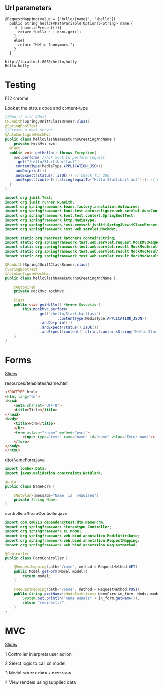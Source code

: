 
## Url parameters

```
@RequestMapping(value = {"hello/{name}", "/hello"})
  public String hello(@PathVariable Optional<String> name){
    if (name.isPresent()){
      return "Hello " + name.get();
    }
    else{
      return "Hello Anonymous.";
    }
  }
```
```
http://localhost:8080/hello/holly
Hello holly
```

# Testing

F12 chrome

Look at the status code and content-type

```java
//Run it with JUnit
@RunWith(SpringJUnit4ClassRunner.class)
@SpringBootTest
//Create a mock server
@AutoConfigureMockMvc
public class helloSlashNameReturnsGreetingAndName {
    private MockMvc mvc;
  @Test
  public void getHello() throws Exception{
    mvc.perform( //Ask mock to perform request
      get("/hello/Slartibartfast")
    .contentType(MediaType.APPLICATION_JSON))
    .andDo(print())
    .andExpect(status().isOk()) // Check for 200
    .andExpect(content().string(equalTo("Hello Slartibartfast"))); // Check content
  }
}
```

```java
import org.junit.Test;
import org.junit.runner.RunWith;
import org.springframework.beans.factory.annotation.Autowired;
import org.springframework.boot.test.autoconfigure.web.servlet.AutoConfigureMockMvc;
import org.springframework.boot.test.context.SpringBootTest;
import org.springframework.http.MediaType;
import org.springframework.test.context.junit4.SpringJUnit4ClassRunner;
import org.springframework.test.web.servlet.MockMvc;

import static org.hamcrest.Matchers.containsString;
import static org.springframework.test.web.servlet.request.MockMvcRequestBuilders.get;
import static org.springframework.test.web.servlet.result.MockMvcResultHandlers.print;
import static org.springframework.test.web.servlet.result.MockMvcResultMatchers.content;
import static org.springframework.test.web.servlet.result.MockMvcResultMatchers.status;

@RunWith(SpringJUnit4ClassRunner.class)
@SpringBootTest
@AutoConfigureMockMvc
public class helloSlashNameReturnsGreetingAndName {

    @Autowired
    private MockMvc mockMvc;

    @Test
    public void getHello() throws Exception{
        this.mockMvc.perform(
                get("/hello/Slartibartfast")
                        .contentType(MediaType.APPLICATION_JSON))
                .andDo(print())
                .andExpect(status().isOk())
                .andExpect(content().string(containsString("Hello Slartibartfast")));
    }
}
```

# Forms

[Slides](https://learningcentral.cf.ac.uk/bbcswebdav/pid-4835105-dt-content-rid-11854573_2/courses/1819-CM6213/Slides/Spring%20Boot/W2.5%20-%20Handling%20form%20posts.pdf)

resources/templates/name.html
```html
<!DOCTYPE html>
<html lang="en">
<head>
    <meta charset="UTF-8">
    <title>Title</title>
</head>
<body>
    <title>Form</title>
    </br>
    <form action="/name" method="post">
        <input type="text" name="name" id="name" value="Enter name"/>
    </form>
</body>
</html>
```

dto/NameForm.java
```java
import lombok.Data;
import javax.validation.constraints.NotBlank;

@Data
public class NameForm {

    @NotBlank(message="Name  is  required")
    private String Name;
}
```

controllers/FormController.java
```java
import com.cm6213.dependencytest.dto.NameForm;
import org.springframework.stereotype.Controller;
import org.springframework.ui.Model;
import org.springframework.web.bind.annotation.ModelAttribute;
import org.springframework.web.bind.annotation.RequestMapping;
import org.springframework.web.bind.annotation.RequestMethod;

@Controller
public class FormController {

    @RequestMapping(path="/name", method = RequestMethod.GET)
    public Model getForm(Model model){
        return model;
    }

    @RequestMapping(path="/name", method = RequestMethod.POST)
    public String postName(@ModelAttribute NameForm in_form, Model model){
        System.out.println("name equals" + in_form.getName());
        return "redirect:/";
    }
}
```

# MVC

[Slides](https://learningcentral.cf.ac.uk/bbcswebdav/pid-4835106-dt-content-rid-11854576_2/courses/1819-CM6213/Slides/Spring%20Boot/W2.6%20-%20Model-View-Controller.pdf)

1 Controller interprets user action

2 Select logic to call on model

3 Model returns data + next view

4 View renders using supplied data

